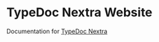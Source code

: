 # TypeDoc Nextra Website

Documentation for [TypeDoc Nextra](https://github.com/neplextech/typedoc-nextra)